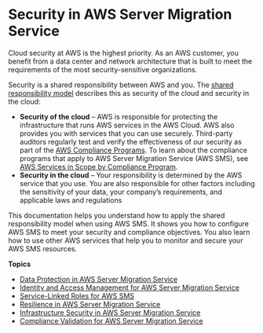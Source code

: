 # Security in AWS Server Migration Service<a name="security"></a>

Cloud security at AWS is the highest priority\. As an AWS customer, you benefit from a data center and network architecture that is built to meet the requirements of the most security\-sensitive organizations\.

Security is a shared responsibility between AWS and you\. The [shared responsibility model](http://aws.amazon.com/compliance/shared-responsibility-model/) describes this as security of the cloud and security in the cloud:
+ **Security of the cloud** – AWS is responsible for protecting the infrastructure that runs AWS services in the AWS Cloud\. AWS also provides you with services that you can use securely\. Third\-party auditors regularly test and verify the effectiveness of our security as part of the [AWS Compliance Programs](http://aws.amazon.com/compliance/programs/)\. To learn about the compliance programs that apply to AWS Server Migration Service \(AWS SMS\), see [AWS Services in Scope by Compliance Program](http://aws.amazon.com/compliance/services-in-scope/)\.
+ **Security in the cloud** – Your responsibility is determined by the AWS service that you use\. You are also responsible for other factors including the sensitivity of your data, your company’s requirements, and applicable laws and regulations 

This documentation helps you understand how to apply the shared responsibility model when using AWS SMS\. It shows you how to configure AWS SMS to meet your security and compliance objectives\. You also learn how to use other AWS services that help you to monitor and secure your AWS SMS resources\.

**Topics**
+ [Data Protection in AWS Server Migration Service](data-protection.md)
+ [Identity and Access Management for AWS Server Migration Service](identity-access-management.md)
+ [Service\-Linked Roles for AWS SMS](using-service-linked-roles.md)
+ [Resilience in AWS Server Migration Service](disaster-recovery-resiliency.md)
+ [Infrastructure Security in AWS Server Migration Service](infrastructure-security.md)
+ [Compliance Validation for AWS Server Migration Service](compliance-validation.md)